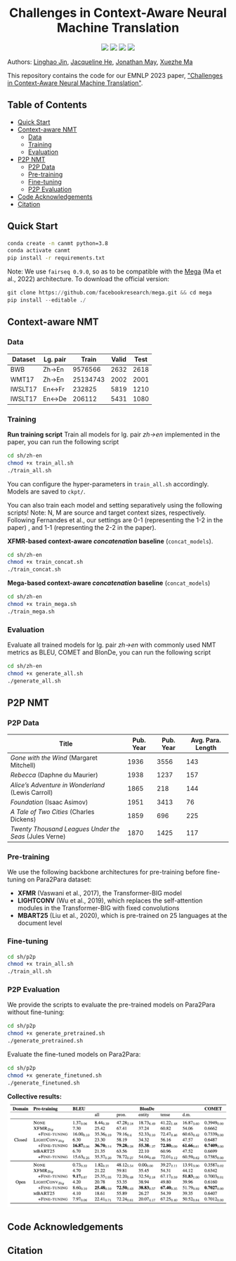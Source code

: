 <div align="center">

# Challenges in Context-Aware Neural Machine Translation
</div>
<p align="center">
<a href="LICENSE" alt="MIT License"><img src="https://img.shields.io/badge/license-MIT-FAD689.svg" /></a>
<a href="https://arxiv.org/abs/2305.13751" alt="Paper Link"><img src="https://img.shields.io/badge/paper-link-D9AB42" /></a>
<a href="https://www.clsp.jhu.edu/" alt="jhu"><img src="https://img.shields.io/badge/University_of_Southern_California-BEC23H" /></a>
<a href="https://www.clsp.jhu.edu/" alt="jhu"><img src="https://img.shields.io/badge/University_of_Washington-BEC23H" /></a>
</p>

Authors: [Linghao Jin](), [Jacqueline He](https://jacqueline-he.github.io/), [Jonathan May](https://www.isi.edu/directory/jonmay/), [Xuezhe Ma](https://xuezhemax.github.io/)

This repository contains the code for our EMNLP 2023 paper, ["Challenges in Context-Aware Neural Machine Translation"](https://arxiv.org/abs/2305.13751.pdf). 


## Table of Contents
  * [Quick Start](#quick-start)
  * [Context-aware NMT](#context-aware-nmt)
	+ [Data](#data)
    + [Training](#training)
    + [Evaluation](#evaluation)
  * [P2P NMT](#p2p-nmt)
    + [P2P Data](#p2p-data)
    + [Pre-training](#pre-training)
    + [Fine-tuning](#fine-tuning)
    + [P2P Evaluation](#p2p-evaluation)
  * [Code Acknowledgements](#code-acknowledgements)
  * [Citation](#citation)

## Quick Start

```bash
conda create -n canmt python=3.8
conda activate canmt
pip install -r requirements.txt
```

Note: We use `fairseq 0.9.0`, so as to be compatible with the [Mega](https://arxiv.org/abs/2209.10655) (Ma et al., 2022) architecture. To download the official version:

```python
git clone https://github.com/facebookresearch/mega.git && cd mega
pip install --editable ./
```

## Context-aware NMT

### Data
| Dataset | Lg. pair | Train    | Valid | Test |
|---------|----------|----------|-------|------|
| BWB     | Zh->En   | 9576566  | 2632  | 2618 |
| WMT17   | Zh->En   | 25134743 | 2002  | 2001 |
| IWSLT17 | En<->Fr  | 232825   | 5819  | 1210 |
| IWSLT17 | En<->De  | 206112   | 5431  | 1080 |

### Training

**Run training script**
Train all models for lg. pair *zh->en* implemented in the paper, you can run the following script
```bash
cd sh/zh-en
chmod +x train_all.sh 
./train_all.sh
```
You can configure the hyper-parameters in `train_all.sh` accordingly. Models are saved to `ckpt/`. 

You can also train each model and setting separatively using the following scripts! 
Note: N, M are source and target context sizes, respectively. Following Fernandes et al., our settings are 0-1 (representing the 1-2 in the paper) , and 1-1 (representing the 2-2 in the paper).

**XFMR-based context-aware *concatenation* baseline** (`concat_models`).
```bash
cd sh/zh-en
chmod +x train_concat.sh
./train_concat.sh
```
**Mega-based context-aware *concatenation* baseline** (`concat_models`)
```bash
cd sh/zh-en
chmod +x train_mega.sh
./train_mega.sh
```

### Evaluation
Evaluate all trained models for lg. pair *zh->en* with commonly used NMT metrics as BLEU, COMET and BlonDe, you can run the following script
```bash
cd sh/zh-en
chmod +x generate_all.sh 
./generate_all.sh
```


## P2P NMT

### P2P Data
| Title | Pub. Year | Pub. Year | Avg. Para. Length |
|------------------------------------|-----|----|--------------|
| *Gone with the Wind* (Margaret Mitchell) | 1936 | 3556 | 143 |
| *Rebecca* (Daphne du Maurier) | 1938 | 1237 | 157 |
| *Alice’s Adventure in Wonderland* (Lewis Carroll) | 1865 | 218 | 144 |
| *Foundation* (Isaac Asimov) | 1951 | 3413 | 76 |
| *A Tale of Two Cities* (Charles Dickens) | 1859 | 696 | 225 |
| *Twenty Thousand Leagues Under the Seas* (Jules Verne) | 1870 | 1425 | 117 |

### Pre-training

We use the following backbone architectures for pre-training before fine-tuning on Para2Para dataset:

- **XFMR** (Vaswani et al., 2017), the Transformer-BIG model
- **LIGHTCONV**  (Wu et al., 2019), which replaces the self-attention modules in the Transformer-BIG with fixed convolutions
- **MBART25** (Liu et al., 2020), which is pre-trained on 25 languages at the document level

### Fine-tuning
```bash
cd sh/p2p
chmod +x train_all.sh
./train_all.sh
```
### P2P Evaluation
We provide the scripts to evaluate the pre-trained models on Para2Para without fine-tuning:
```bash
cd sh/p2p
chmod +x generate_pretrained.sh
./generate_pretrained.sh
```

Evaluate the fine-tuned models on Para2Para:
```bash
cd sh/p2p
chmod +x generate_finetuned.sh
./generate_finetuned.sh
```

**Collective results:**
![p2p results](p2p_results.png)

## Code Acknowledgements


## Citation
